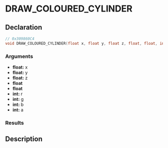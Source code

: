 # DRAW_COLOURED_CYLINDER

## Declaration
```cpp
// 0x309860C4
void DRAW_COLOURED_CYLINDER(float x, float y, float z, float, float, int r, int g, int b, int a);
```

### Arguments
- **float:** x
- **float:** y
- **float:** z
- **float**
- **float**
- **int:** r
- **int:** g
- **int:** b
- **int:** a

### Results

## Description
